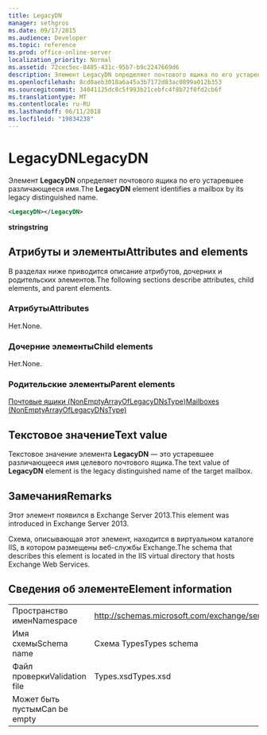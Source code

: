 ```yaml
---
title: LegacyDN
manager: sethgros
ms.date: 09/17/2015
ms.audience: Developer
ms.topic: reference
ms.prod: office-online-server
localization_priority: Normal
ms.assetid: 72cec5ec-8485-431c-95b7-b9c2247669d6
description: Элемент LegacyDN определяет почтового ящика по его устаревшее различающееся имя.
ms.openlocfilehash: 8cd0aeb3018a6a45a3b7172d83ac0899a012b353
ms.sourcegitcommit: 34041125dc8c5f993b21cebfc4f8b72f0fd2cb6f
ms.translationtype: MT
ms.contentlocale: ru-RU
ms.lasthandoff: 06/11/2018
ms.locfileid: "19834238"
---
```

# <a name="legacydn"></a><span data-ttu-id="d7153-103">LegacyDN</span><span class="sxs-lookup"><span data-stu-id="d7153-103">LegacyDN</span></span>

<span data-ttu-id="d7153-104">Элемент **LegacyDN** определяет почтового ящика по его устаревшее различающееся имя.</span><span class="sxs-lookup"><span data-stu-id="d7153-104">The **LegacyDN** element identifies a mailbox by its legacy distinguished name.</span></span> 
  
```XML
<LegacyDN></LegacyDN>
```

<span data-ttu-id="d7153-105">**string**</span><span class="sxs-lookup"><span data-stu-id="d7153-105">**string**</span></span>

## <a name="attributes-and-elements"></a><span data-ttu-id="d7153-106">Атрибуты и элементы</span><span class="sxs-lookup"><span data-stu-id="d7153-106">Attributes and elements</span></span>

<span data-ttu-id="d7153-107">В разделах ниже приводится описание атрибутов, дочерних и родительских элементов.</span><span class="sxs-lookup"><span data-stu-id="d7153-107">The following sections describe attributes, child elements, and parent elements.</span></span>
  
### <a name="attributes"></a><span data-ttu-id="d7153-108">Атрибуты</span><span class="sxs-lookup"><span data-stu-id="d7153-108">Attributes</span></span>

<span data-ttu-id="d7153-109">Нет.</span><span class="sxs-lookup"><span data-stu-id="d7153-109">None.</span></span>
  
### <a name="child-elements"></a><span data-ttu-id="d7153-110">Дочерние элементы</span><span class="sxs-lookup"><span data-stu-id="d7153-110">Child elements</span></span>

<span data-ttu-id="d7153-111">Нет.</span><span class="sxs-lookup"><span data-stu-id="d7153-111">None.</span></span>
  
### <a name="parent-elements"></a><span data-ttu-id="d7153-112">Родительские элементы</span><span class="sxs-lookup"><span data-stu-id="d7153-112">Parent elements</span></span>

[<span data-ttu-id="d7153-113">Почтовые ящики (NonEmptyArrayOfLegacyDNsType)</span><span class="sxs-lookup"><span data-stu-id="d7153-113">Mailboxes (NonEmptyArrayOfLegacyDNsType)</span></span>](mailboxes-nonemptyarrayoflegacydnstype.md)
  
## <a name="text-value"></a><span data-ttu-id="d7153-114">Текстовое значение</span><span class="sxs-lookup"><span data-stu-id="d7153-114">Text value</span></span>

<span data-ttu-id="d7153-115">Текстовое значение элемента **LegacyDN** — это устаревшее различающееся имя целевого почтового ящика.</span><span class="sxs-lookup"><span data-stu-id="d7153-115">The text value of **LegacyDN** element is the legacy distinguished name of the target mailbox.</span></span> 
  
## <a name="remarks"></a><span data-ttu-id="d7153-116">Замечания</span><span class="sxs-lookup"><span data-stu-id="d7153-116">Remarks</span></span>

<span data-ttu-id="d7153-117">Этот элемент появился в Exchange Server 2013.</span><span class="sxs-lookup"><span data-stu-id="d7153-117">This element was introduced in Exchange Server 2013.</span></span>
  
<span data-ttu-id="d7153-118">Схема, описывающая этот элемент, находится в виртуальном каталоге IIS, в котором размещены веб-службы Exchange.</span><span class="sxs-lookup"><span data-stu-id="d7153-118">The schema that describes this element is located in the IIS virtual directory that hosts Exchange Web Services.</span></span>
  
## <a name="element-information"></a><span data-ttu-id="d7153-119">Сведения об элементе</span><span class="sxs-lookup"><span data-stu-id="d7153-119">Element information</span></span>

|||
|:-----|:-----|
|<span data-ttu-id="d7153-120">Пространство имен</span><span class="sxs-lookup"><span data-stu-id="d7153-120">Namespace</span></span>  <br/> |http://schemas.microsoft.com/exchange/services/2006/types  <br/> |
|<span data-ttu-id="d7153-121">Имя схемы</span><span class="sxs-lookup"><span data-stu-id="d7153-121">Schema name</span></span>  <br/> |<span data-ttu-id="d7153-122">Схема Types</span><span class="sxs-lookup"><span data-stu-id="d7153-122">Types schema</span></span>  <br/> |
|<span data-ttu-id="d7153-123">Файл проверки</span><span class="sxs-lookup"><span data-stu-id="d7153-123">Validation file</span></span>  <br/> |<span data-ttu-id="d7153-124">Types.xsd</span><span class="sxs-lookup"><span data-stu-id="d7153-124">Types.xsd</span></span>  <br/> |
|<span data-ttu-id="d7153-125">Может быть пустым</span><span class="sxs-lookup"><span data-stu-id="d7153-125">Can be empty</span></span>  <br/> ||
   

